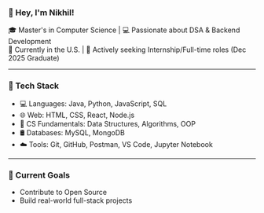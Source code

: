 ### 👋 Hey, I'm Nikhil!
🎓 Master's in Computer Science | 💻 Passionate about DSA & Backend Development  
📍 Currently in the U.S. | 👀 Actively seeking Internship/Full-time roles (Dec 2025 Graduate)

---

### 🔧 Tech Stack
- 💻 Languages: Java, Python, JavaScript, SQL  
- 🌐 Web: HTML, CSS, React, Node.js  
- 🧠 CS Fundamentals: Data Structures, Algorithms, OOP  
- 🛢️ Databases: MySQL, MongoDB  
- ☁️ Tools: Git, GitHub, Postman, VS Code, Jupyter Notebook
------------------------------
### 🚀 Current Goals
- Contribute to Open Source
- Build real-world full-stack projects

